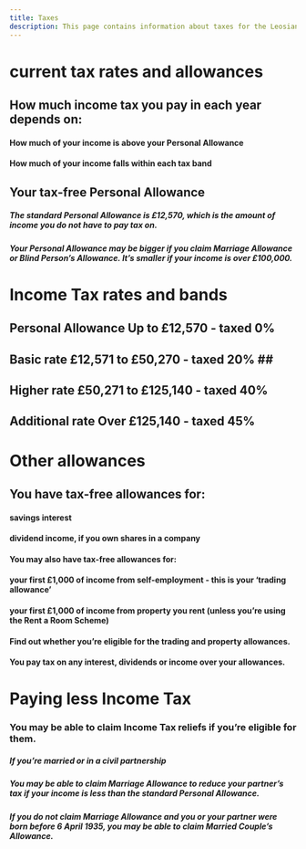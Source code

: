 ```yaml
---
title: Taxes
description: This page contains information about taxes for the Leosian island.
---
```

# current tax rates and allowances

## How much income tax you pay in each year depends on:

#### How much of your income is above your Personal Allowance
#### How much of your income falls within each tax band

## Your tax-free Personal Allowance
##### The standard Personal Allowance is £12,570, which is the amount of income you do not have to pay tax on.
##### Your Personal Allowance may be bigger if you claim Marriage Allowance or Blind Person’s Allowance. It’s smaller if your income is over £100,000.

# Income Tax rates and bands
## <b>Personal Allowance</b>	Up to £12,570	- taxed 0%
## <b>Basic rate</b>	£12,571 to £50,270	- taxed	20%  ## <b></b>
## <b>Higher rate</b>	£50,271 to £125,140	- taxed	40%
## <b>Additional rate</b>	Over £125,140	- taxed	45%

# Other allowances
## You have tax-free allowances for:

#### savings interest
#### dividend income, if you own shares in a company
#### You may also have tax-free allowances for:

#### your first £1,000 of income from self-employment - this is your ‘trading allowance’
#### your first £1,000 of income from property you rent (unless you’re using the Rent a Room Scheme)
#### Find out whether you’re eligible for the trading and property allowances.

#### You pay tax on any interest, dividends or income over your allowances.


# Paying less Income Tax
### You may be able to claim Income Tax reliefs if you’re eligible for them.

##### If you’re married or in a civil partnership
##### You may be able to claim Marriage Allowance to reduce your partner’s tax if your income is less than the standard Personal Allowance.
##### If you do not claim Marriage Allowance and you or your partner were born before 6 April 1935, you may be able to claim Married Couple’s Allowance.
